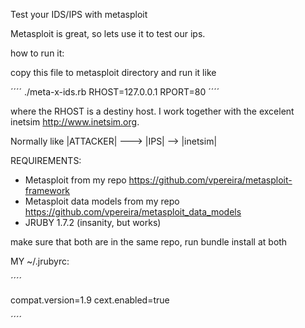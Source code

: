 Test your IDS/IPS with metasploit

Metasploit is great, so lets use it to test our ips.

how to run it:

copy this file to metasploit directory and run it like

´´´´
./meta-x-ids.rb RHOST=127.0.0.1 RPORT=80
´´´´

where the RHOST is a destiny host. I work together with the excelent inetsim http://www.inetsim.org.

Normally like |ATTACKER| ---> |IPS| --> |inetsim|

REQUIREMENTS:

* Metasploit from my repo https://github.com/vpereira/metasploit-framework
* Metasploit data models from my repo https://github.com/vpereira/metasploit_data_models
* JRUBY 1.7.2 (insanity, but works)

make sure that both are in the same repo, run bundle install at both


MY ~/.jrubyrc:

´´´´

compat.version=1.9
cext.enabled=true

´´´´



